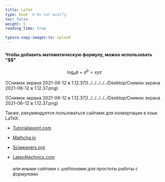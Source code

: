 ```yaml
---
title: LaTeX
type: book  # Do not modify.
toc: false
weight: 5
reading_time: true

typora-copy-images-to: upload
---
```


### 

#### Чтобы добавить математическую формулу, можно использовать "$$"




$$
\log_{a}{b} + a^{b} = xyz
$$



![Снимок экрана 2021-06-12 в 1.12.37](../../../../../Desktop/Снимок экрана 2021-06-12 в 1.12.37.png)

![Снимок экрана 2021-06-12 в 1.12.37](../../../../../Desktop/Снимок экрана 2021-06-12 в 1.12.37.png)

Также, рекумендуется пользоваться сайтами для конвертации в язык LaTeX:


* [Tutorialspoint.com](https://www.tutorialspoint.com/latex_equation_editor.htm)

* [Mathcha.io](https://www.mathcha.io/)

* [Sciweavers.org](http://www.sciweavers.org/free-online-latex-equation-editor)

* [Latex4technics.com](https://www.latex4technics.com/)

  ###### или иными сайтами с шаблонами для простоты работы с формулами
